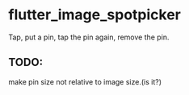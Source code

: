 # flutter_image_spotpicker
Tap, put a pin, tap the pin again, remove the pin.
## TODO:
make pin size not relative to image size.(is it?)